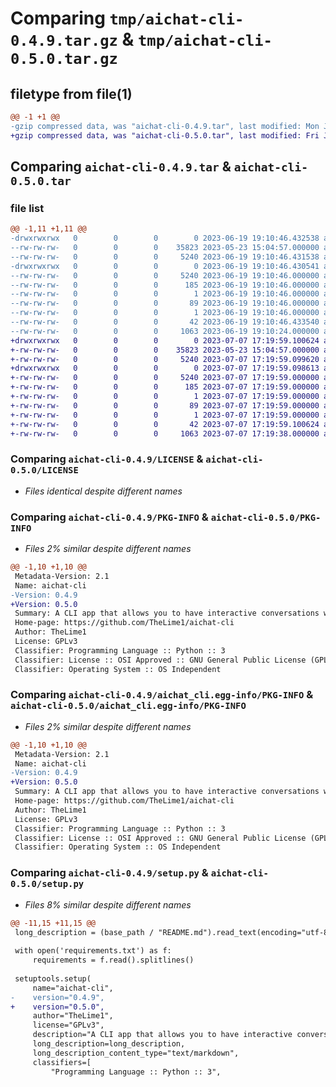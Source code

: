 # Comparing `tmp/aichat-cli-0.4.9.tar.gz` & `tmp/aichat-cli-0.5.0.tar.gz`

## filetype from file(1)

```diff
@@ -1 +1 @@
-gzip compressed data, was "aichat-cli-0.4.9.tar", last modified: Mon Jun 19 19:10:46 2023, max compression
+gzip compressed data, was "aichat-cli-0.5.0.tar", last modified: Fri Jul  7 17:19:59 2023, max compression
```

## Comparing `aichat-cli-0.4.9.tar` & `aichat-cli-0.5.0.tar`

### file list

```diff
@@ -1,11 +1,11 @@
-drwxrwxrwx   0        0        0        0 2023-06-19 19:10:46.432538 aichat-cli-0.4.9/
--rw-rw-rw-   0        0        0    35823 2023-05-23 15:04:57.000000 aichat-cli-0.4.9/LICENSE
--rw-rw-rw-   0        0        0     5240 2023-06-19 19:10:46.431538 aichat-cli-0.4.9/PKG-INFO
-drwxrwxrwx   0        0        0        0 2023-06-19 19:10:46.430541 aichat-cli-0.4.9/aichat_cli.egg-info/
--rw-rw-rw-   0        0        0     5240 2023-06-19 19:10:46.000000 aichat-cli-0.4.9/aichat_cli.egg-info/PKG-INFO
--rw-rw-rw-   0        0        0      185 2023-06-19 19:10:46.000000 aichat-cli-0.4.9/aichat_cli.egg-info/SOURCES.txt
--rw-rw-rw-   0        0        0        1 2023-06-19 19:10:46.000000 aichat-cli-0.4.9/aichat_cli.egg-info/dependency_links.txt
--rw-rw-rw-   0        0        0       89 2023-06-19 19:10:46.000000 aichat-cli-0.4.9/aichat_cli.egg-info/requires.txt
--rw-rw-rw-   0        0        0        1 2023-06-19 19:10:46.000000 aichat-cli-0.4.9/aichat_cli.egg-info/top_level.txt
--rw-rw-rw-   0        0        0       42 2023-06-19 19:10:46.433540 aichat-cli-0.4.9/setup.cfg
--rw-rw-rw-   0        0        0     1063 2023-06-19 19:10:24.000000 aichat-cli-0.4.9/setup.py
+drwxrwxrwx   0        0        0        0 2023-07-07 17:19:59.100624 aichat-cli-0.5.0/
+-rw-rw-rw-   0        0        0    35823 2023-05-23 15:04:57.000000 aichat-cli-0.5.0/LICENSE
+-rw-rw-rw-   0        0        0     5240 2023-07-07 17:19:59.099620 aichat-cli-0.5.0/PKG-INFO
+drwxrwxrwx   0        0        0        0 2023-07-07 17:19:59.098613 aichat-cli-0.5.0/aichat_cli.egg-info/
+-rw-rw-rw-   0        0        0     5240 2023-07-07 17:19:59.000000 aichat-cli-0.5.0/aichat_cli.egg-info/PKG-INFO
+-rw-rw-rw-   0        0        0      185 2023-07-07 17:19:59.000000 aichat-cli-0.5.0/aichat_cli.egg-info/SOURCES.txt
+-rw-rw-rw-   0        0        0        1 2023-07-07 17:19:59.000000 aichat-cli-0.5.0/aichat_cli.egg-info/dependency_links.txt
+-rw-rw-rw-   0        0        0       89 2023-07-07 17:19:59.000000 aichat-cli-0.5.0/aichat_cli.egg-info/requires.txt
+-rw-rw-rw-   0        0        0        1 2023-07-07 17:19:59.000000 aichat-cli-0.5.0/aichat_cli.egg-info/top_level.txt
+-rw-rw-rw-   0        0        0       42 2023-07-07 17:19:59.100624 aichat-cli-0.5.0/setup.cfg
+-rw-rw-rw-   0        0        0     1063 2023-07-07 17:19:38.000000 aichat-cli-0.5.0/setup.py
```

### Comparing `aichat-cli-0.4.9/LICENSE` & `aichat-cli-0.5.0/LICENSE`

 * *Files identical despite different names*

### Comparing `aichat-cli-0.4.9/PKG-INFO` & `aichat-cli-0.5.0/PKG-INFO`

 * *Files 2% similar despite different names*

```diff
@@ -1,10 +1,10 @@
 Metadata-Version: 2.1
 Name: aichat-cli
-Version: 0.4.9
+Version: 0.5.0
 Summary: A CLI app that allows you to have interactive conversations with different AI bots
 Home-page: https://github.com/TheLime1/aichat-cli
 Author: TheLime1
 License: GPLv3
 Classifier: Programming Language :: Python :: 3
 Classifier: License :: OSI Approved :: GNU General Public License (GPL)
 Classifier: Operating System :: OS Independent
```

### Comparing `aichat-cli-0.4.9/aichat_cli.egg-info/PKG-INFO` & `aichat-cli-0.5.0/aichat_cli.egg-info/PKG-INFO`

 * *Files 2% similar despite different names*

```diff
@@ -1,10 +1,10 @@
 Metadata-Version: 2.1
 Name: aichat-cli
-Version: 0.4.9
+Version: 0.5.0
 Summary: A CLI app that allows you to have interactive conversations with different AI bots
 Home-page: https://github.com/TheLime1/aichat-cli
 Author: TheLime1
 License: GPLv3
 Classifier: Programming Language :: Python :: 3
 Classifier: License :: OSI Approved :: GNU General Public License (GPL)
 Classifier: Operating System :: OS Independent
```

### Comparing `aichat-cli-0.4.9/setup.py` & `aichat-cli-0.5.0/setup.py`

 * *Files 8% similar despite different names*

```diff
@@ -11,15 +11,15 @@
 long_description = (base_path / "README.md").read_text(encoding="utf-8")
 
 with open('requirements.txt') as f:
     requirements = f.read().splitlines()
 
 setuptools.setup(
     name="aichat-cli",
-    version="0.4.9",
+    version="0.5.0",
     author="TheLime1",
     license="GPLv3",
     description="A CLI app that allows you to have interactive conversations with different AI bots",
     long_description=long_description,
     long_description_content_type="text/markdown",
     classifiers=[
         "Programming Language :: Python :: 3",
```

